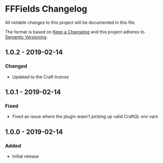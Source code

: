 # FFFields Changelog

All notable changes to this project will be documented in this file.

The format is based on [Keep a Changelog](http://keepachangelog.com/) and this project adheres to [Semantic Versioning](http://semver.org/).

## 1.0.2 - 2019-02-14
### Changed
- Updated to the Craft license

## 1.0.1 - 2019-02-14
### Fixed
- Fixed an issue where the plugin wasn’t picking up valid CraftQL env vars

## 1.0.0 - 2019-02-14
### Added
- Initial release
